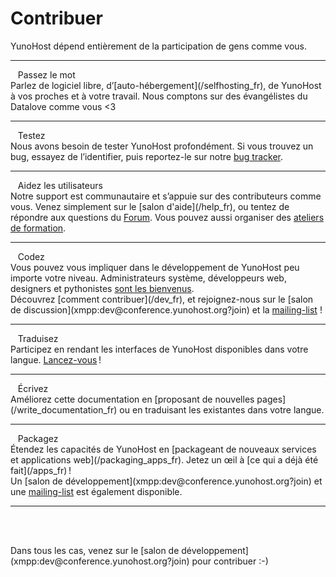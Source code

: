 # Contribuer

<p class="lead">
YunoHost dépend entièrement de la participation de gens comme vous.
</p>

---

<div class="row">
<div class="col col-md-3 lead">
<span class="glyphicon glyphicon-heart"></span>&nbsp;&nbsp; Passez le mot
</div>
<div class="col col-md-8" markdown="1">
Parlez de logiciel libre, d’[auto-hébergement](/selfhosting_fr), de YunoHost à vos proches et à votre travail. Nous comptons sur des évangélistes du Datalove comme vous <3
</div>
</div>

---

<div class="row">
<div class="col col-md-3 lead">
<span class="glyphicon glyphicon-exclamation-sign"></span>&nbsp;&nbsp; Testez
</div>
<div class="col col-md-8" markdown="1">
Nous avons besoin de tester YunoHost profondément. Si vous trouvez un bug, essayez de l’identifier, puis reportez-le sur notre <a href="https://github.com/YunoHost/issues/issues/new" target="_blank">bug tracker</a>.
</div>
</div>

---

<div class="row">
<div class="col col-md-3 lead">
<span class="glyphicon glyphicon-user"></span>&nbsp;&nbsp; Aidez les utilisateurs
</div>
<div class="col col-md-8" markdown="1">
Notre support est communautaire et s’appuie sur des contributeurs comme vous. Venez simplement sur le [salon d'aide](/help_fr), ou tentez de répondre aux questions du <a href="https://forum.yunohost.org/" target="_blank">Forum</a>. Vous pouvez aussi organiser des <a href="https://hackstub.netlib.re/wiki/index.php?title=Atelier_3_avenir%28s%29_d%27internet_-_Introduction_%C3%A0_Yunohost_et_la_brique_internet" target="_blank">ateliers de formation</a>.
</div>
</div>

---

<div class="row">
<div class="col col-md-3 lead">
<span class="glyphicon glyphicon-cog"></span>&nbsp;&nbsp; Codez
</div>
<div class="col col-md-8" markdown="1">
Vous pouvez vous impliquer dans le développement de YunoHost peu importe votre niveau. Administrateurs système, développeurs web, designers et pythonistes <a href="https://github.com/YunoHost" target="_blank">sont les bienvenus</a>.<br>
Découvrez [comment contribuer](/dev_fr), et rejoignez-nous sur le [salon de discussion](xmpp:dev@conference.yunohost.org?join) et la <a href="http://list.yunohost.org/cgi-bin/mailman/listinfo/contrib">mailing-list</a> !
</div>
</div>

---

<div class="row">
<div class="col col-md-3 lead">
<span class="glyphicon glyphicon-globe"></span>&nbsp;&nbsp; Traduisez
</div>
<div class="col col-md-8" markdown="1">
Participez en rendant les interfaces de YunoHost disponibles dans votre langue. <a href="https://translate.yunohost.org/" target="_blank">Lancez-vous</a> !
</div>
</div>

---

<div class="row">
<div class="col col-md-3 lead">
<span class="glyphicon glyphicon-edit"></span>&nbsp;&nbsp; Écrivez
</div>
<div class="col col-md-8" markdown="1">
Améliorez cette documentation en [proposant de nouvelles pages](/write_documentation_fr) ou en traduisant les existantes dans votre langue.
</div>
</div>

---

<div class="row">
<div class="col col-md-3 lead">
<span class="glyphicon glyphicon-gift"></span>&nbsp;&nbsp; Packagez
</div>
<div class="col col-md-8" markdown="1">
Étendez les capacités de YunoHost en [packageant de nouveaux services et applications web](/packaging_apps_fr). Jetez un œil à [ce qui a déjà été fait](/apps_fr) !
<br>
Un [salon de développement](xmpp:dev@conference.yunohost.org?join) et une <a href="http://list.yunohost.org/cgi-bin/mailman/listinfo/apps">mailing-list</a> est également disponible.
</div>
</div>

---

<br>
<br>
<p class="lead" markdown="1">Dans tous les cas, venez sur le [salon de développement](xmpp:dev@conference.yunohost.org?join) pour contribuer :-)</p>

